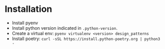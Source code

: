 
# Installation

- Install pyenv
- Install python version indicated in `.python-version`.
- Create a virtual env: `pyenv virtualenv <version> design_patterns`
- Install poetry: `curl -sSL https://install.python-poetry.org | python3 -`

